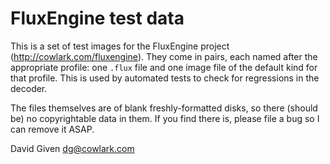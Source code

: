 FluxEngine test data
====================

This is a set of test images for the FluxEngine project
(http://cowlark.com/fluxengine). They come in pairs, each named after the
appropriate profile: one `.flux` file and one image file of the default kind
for that profile. This is used by automated tests to check for regressions in
the decoder.

The files themselves are of blank freshly-formatted disks, so there (should be)
no copyrightable data in them. If you find there is, please file a bug so I can
remove it ASAP.

David Given
dg@cowlark.com


